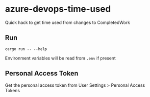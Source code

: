 # azure-devops-time-used
Quick hack to get time used from changes to CompletedWork

## Run

    cargo run -- --help

Environment variables will be read from ```.env``` if present

## Personal Access Token

Get the personal access token from User Settings > Personal Access Tokens
  
